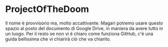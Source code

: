 # ProjectOfTheDoom
Il nome è provvisorio ma, molto accattivante. Magari potremo usare questo spazio al posto del documento di Google Drive, in maniera da avere tutto in un luogo. Per il resto se non vi è chiaro come funziona GitHub, c'è una guida bellissima che vi chiarirà ciò che va chiarito.
